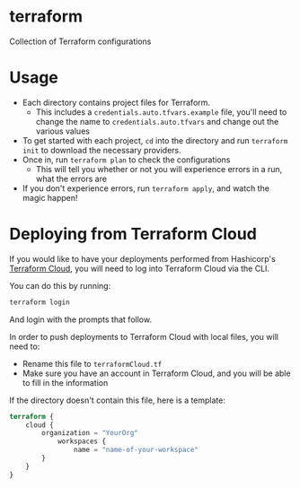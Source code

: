 # terraform
Collection of Terraform configurations

# Usage

 - Each directory contains project files for Terraform.
   - This includes a `credentials.auto.tfvars.example` file, you'll need to change the name to `credentials.auto.tfvars` and change out the various values
 - To get started with each project, `cd` into the directory and run `terraform init` to download the necessary providers.
 - Once in, run `terraform plan` to check the configurations
   - This will tell you whether or not you will experience errors in a run, what the errors are
 - If you don't experience errors, run `terraform apply`, and watch the magic happen!

# Deploying from Terraform Cloud

If you would like to have your deployments performed from Hashicorp's [Terraform Cloud](https://app.terraform.io), you will need to log into Terraform Cloud via the CLI.

You can do this by running:

```bash
terraform login
```

And login with the prompts that follow.


In order to push deployments to Terraform Cloud with local files, you will need to:
 - Rename this file to `terraformCloud.tf`
 - Make sure you have an account in Terraform Cloud, and you will be able to fill in the information

If the directory doesn't contain this file, here is a template:

```tf
terraform {
    cloud {
        organization = "YourOrg"
            workspaces {
                name = "name-of-your-workspace"
        }
    }
}
```